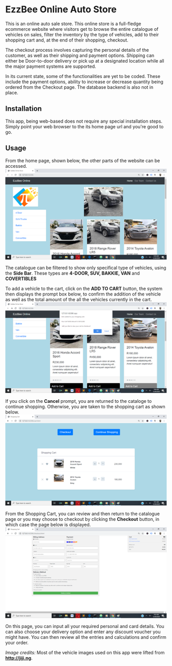 # EzzBee Online Auto Store
This is an online auto sale store. This online store is a full-fledge ecommerce website where visitors get to browse the 
entire catalogue of vehicles on sales, filter the inventory by the type of vehicles, add to their shopping cart and, at the end
of their shopping, checkout. 

The checkout process involves capturing the personal details of the customer, as well as their shipping and payment options.
Shipping can either be Door-to-door delivery or pick up at a designated location while all the major payment systems are supported.

In its current state, some of the functionalities are yet to be coded. These include the payment options, ability to increase or decrease 
quantity being ordered from the Checkout page. The database backend is also not in place.

## Installation
This app, being web-based does not require any special installation steps. Simply point your web browser to the its home page url and you're good to go.

## Usage
From the home page, shown below, the other parts of the website can be accessed.
![Home Page](home.png)

The catalogue can be filtered to show only specifical type of vehicles, using the **Side Bar**. These types are **4-DOOR, SUV, BAKKIE, VAN** and **COVERTIBLES**

To add a vehicle to the cart, click on the **ADD TO CART** button, the system then displays the prompt box below, to confirm the addition of the vehicle as well as the total amount of the all the vehicles currently in the cart.
![Add to cart page](Add_To_Cart.png)

If you click on the **Cancel** prompt, you are returned to the cataloge to continue shopping. Otherwise, you are taken to the shopping cart as shown below.
![Shopping Cart page](Shopping_Cart.png)

From the Shopping Cart, you can review and then return to the catalogue page or you may choose to checkout by clicking the **Checkout** button, in which case the page below is displayed.
![Checkout Page](Checkout.png)

On this page, you can input all your required personal and card details. You can also choose your delivery option and enter any discount voucher you might have. You can then review all the entries and calculations and confirm your order.

*Image credits:*
Most of the vehicle images used on this app were lifted from **http://jiji.ng**.
